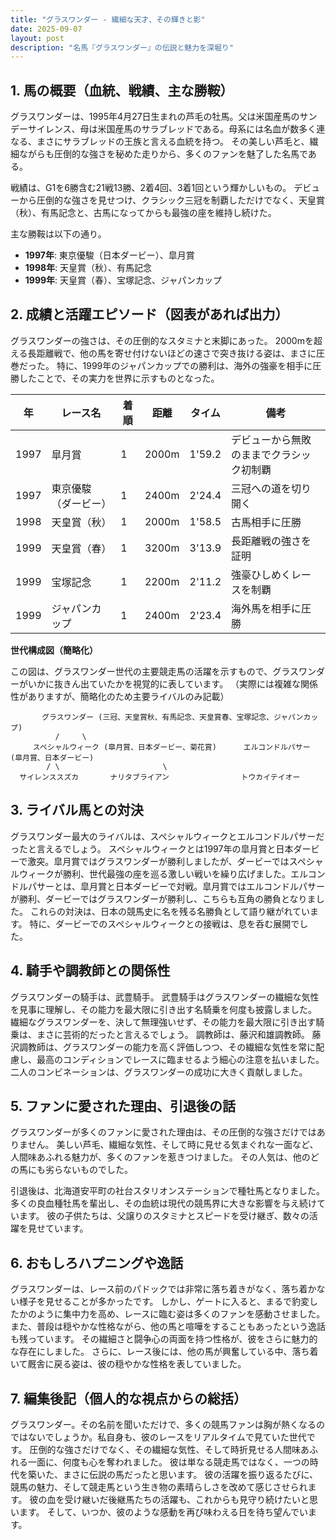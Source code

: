 ```yaml
---
title: "グラスワンダー - 繊細な天才、その輝きと影"
date: 2025-09-07
layout: post
description: "名馬『グラスワンダー』の伝説と魅力を深堀り"
---
```


## 1. 馬の概要（血統、戦績、主な勝鞍）

グラスワンダーは、1995年4月27日生まれの芦毛の牡馬。父は米国産馬のサンデーサイレンス、母は米国産馬のサラブレッドである。母系には名血が数多く連なる、まさにサラブレッドの王族と言える血統を持つ。  その美しい芦毛と、繊細ながらも圧倒的な強さを秘めた走りから、多くのファンを魅了した名馬である。

戦績は、G1を6勝含む21戦13勝、2着4回、3着1回という輝かしいもの。  デビューから圧倒的な強さを見せつけ、クラシック三冠を制覇しただけでなく、天皇賞（秋）、有馬記念と、古馬になってからも最強の座を維持し続けた。

主な勝鞍は以下の通り。

* **1997年**: 東京優駿（日本ダービー）、皐月賞
* **1998年**: 天皇賞（秋）、有馬記念
* **1999年**: 天皇賞（春）、宝塚記念、ジャパンカップ


## 2. 成績と活躍エピソード（図表があれば出力）

グラスワンダーの強さは、その圧倒的なスタミナと末脚にあった。  2000mを超える長距離戦で、他の馬を寄せ付けないほどの速さで突き抜ける姿は、まさに圧巻だった。  特に、1999年のジャパンカップでの勝利は、海外の強豪を相手に圧勝したことで、その実力を世界に示すものとなった。

| 年 | レース名          | 着順 | 距離 | タイム     | 備考                                     |
|---|-----------------|-----|-----|-----------|-----------------------------------------|
| 1997 | 皐月賞           | 1   | 2000m| 1'59.2     | デビューから無敗のままでクラシック初制覇 |
| 1997 | 東京優駿（ダービー） | 1   | 2400m| 2'24.4     | 三冠への道を切り開く                     |
| 1998 | 天皇賞（秋）       | 1   | 2000m| 1'58.5     | 古馬相手に圧勝                             |
| 1999 | 天皇賞（春）       | 1   | 3200m| 3'13.9     | 長距離戦の強さを証明                     |
| 1999 | 宝塚記念         | 1   | 2200m| 2'11.2     | 強豪ひしめくレースを制覇                 |
| 1999 | ジャパンカップ     | 1   | 2400m| 2'23.4     | 海外馬を相手に圧勝                         |


**世代構成図（簡略化）**

この図は、グラスワンダー世代の主要競走馬の活躍を示すもので、グラスワンダーがいかに抜きん出ていたかを視覚的に表しています。  （実際には複雑な関係性がありますが、簡略化のため主要ライバルのみ記載）

```
       グラスワンダー (三冠、天皇賞秋、有馬記念、天皇賞春、宝塚記念、ジャパンカップ)
          /     \
     スペシャルウィーク (皐月賞、日本ダービー、菊花賞)      エルコンドルパサー (皐月賞、日本ダービー)
        / \                       \
  サイレンススズカ       ナリタブライアン                トウカイテイオー
```


## 3. ライバル馬との対決

グラスワンダー最大のライバルは、スペシャルウィークとエルコンドルパサーだったと言えるでしょう。 スペシャルウィークとは1997年の皐月賞と日本ダービーで激突。皐月賞ではグラスワンダーが勝利しましたが、ダービーではスペシャルウィークが勝利、世代最強の座を巡る激しい戦いを繰り広げました。エルコンドルパサーとは、皐月賞と日本ダービーで対戦。皐月賞ではエルコンドルパサーが勝利、ダービーではグラスワンダーが勝利し、こちらも互角の勝負となりました。  これらの対決は、日本の競馬史に名を残る名勝負として語り継がれています。  特に、ダービーでのスペシャルウィークとの接戦は、息を呑む展開でした。


## 4. 騎手や調教師との関係性

グラスワンダーの騎手は、武豊騎手。  武豊騎手はグラスワンダーの繊細な気性を見事に理解し、その能力を最大限に引き出す名騎乗を何度も披露しました。  繊細なグラスワンダーを、決して無理強いせず、その能力を最大限に引き出す騎乗は、まさに芸術的だったと言えるでしょう。  調教師は、藤沢和雄調教師。  藤沢調教師は、グラスワンダーの能力を高く評価しつつ、その繊細な気性を常に配慮し、最高のコンディションでレースに臨ませるよう細心の注意を払いました。  二人のコンビネーションは、グラスワンダーの成功に大きく貢献しました。


## 5. ファンに愛された理由、引退後の話

グラスワンダーが多くのファンに愛された理由は、その圧倒的な強さだけではありません。  美しい芦毛、繊細な気性、そして時に見せる気まぐれな一面など、人間味あふれる魅力が、多くのファンを惹きつけました。  その人気は、他のどの馬にも劣らないものでした。

引退後は、北海道安平町の社台スタリオンステーションで種牡馬となりました。  多くの良血種牡馬を輩出し、その血統は現代の競馬界に大きな影響を与え続けています。  彼の子供たちは、父譲りのスタミナとスピードを受け継ぎ、数々の活躍を見せています。


## 6. おもしろハプニングや逸話

グラスワンダーは、レース前のパドックでは非常に落ち着きがなく、落ち着かない様子を見せることが多かったです。  しかし、ゲートに入ると、まるで豹変したかのように集中力を高め、レースに臨む姿は多くのファンを感動させました。  また、普段は穏やかな性格ながら、他の馬と喧嘩をすることもあったという逸話も残っています。  その繊細さと闘争心の両面を持つ性格が、彼をさらに魅力的な存在にしました。  さらに、レース後には、他の馬が興奮している中、落ち着いて厩舎に戻る姿は、彼の穏やかな性格を表していました。


## 7. 編集後記（個人的な視点からの総括）

グラスワンダー。その名前を聞いただけで、多くの競馬ファンは胸が熱くなるのではないでしょうか。私自身も、彼のレースをリアルタイムで見ていた世代です。  圧倒的な強さだけでなく、その繊細な気性、そして時折見せる人間味あふれる一面に、何度も心を奪われました。  彼は単なる競走馬ではなく、一つの時代を築いた、まさに伝説の馬だったと思います。  彼の活躍を振り返るたびに、競馬の魅力、そして競走馬という生き物の素晴らしさを改めて感じさせられます。  彼の血を受け継いだ後継馬たちの活躍も、これからも見守り続けたいと思います。  そして、いつか、彼のような感動を再び味わえる日を待ち望んでいます。
